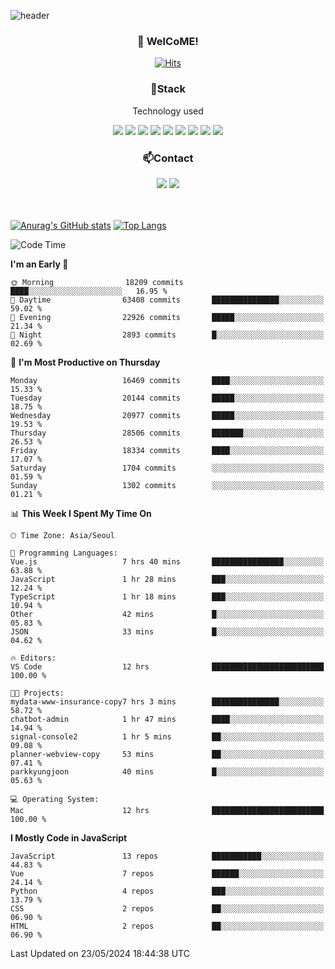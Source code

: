 ![header](https://capsule-render.vercel.app/api?type=waving&color=gradient&height=200&text=Kyungjoon&fontAlign=70&fontAlignY=40&animation=twinkling)

<h3 align="center">👋 WelCoME!</h3>

<div align=center>
  
[![Hits](https://hits.seeyoufarm.com/api/count/incr/badge.svg?url=https%3A%2F%2Fgithub.com%2Fuvula6921&count_bg=%2322BAC9&title_bg=%23827F7F&icon=iconify.svg&icon_color=%2325A27F&title=visits&edge_flat=false)](https://hits.seeyoufarm.com)
  
</div>
<h3 align="center">📌Stack</h3>
<p align="center">Technology used</p>
<div align="center"><img src="https://img.shields.io/badge/HTML5-E34F26?style=flat-square&logo=HTML5&logoColor=white"></img> <img src="https://img.shields.io/badge/CSS3-0A84FF?style=flat-square&logo=CSS3&logoColor=white"></img> <img src="https://img.shields.io/badge/JavaScript-FFCD11?style=flat-square&logo=JavaScript&logoColor=white"></img> <img src="https://img.shields.io/badge/React-00BCF6?style=flat-square&logo=React&logoColor=white"></img> <img src="https://img.shields.io/badge/jQuery-3655FF?style=flat-square&logo=jQuery&logoColor=white"></img> <img src="https://img.shields.io/badge/Ruby-E0115F?style=flat-square&logo=Ruby&logoColor=white"></img> <img src="https://img.shields.io/badge/Python-4B8BBE?style=flat-square&logo=Python&logoColor=white"></img> <img src="https://img.shields.io/badge/Vue-4FC08D?style=flat-square&logo=Vue.js&logoColor=white"></img> <img src="https://img.shields.io/badge/Nuxt-00DC82?style=flat-square&logo=Nuxt.js&logoColor=white"></img></div>

<h3 align="center">📫Contact</h3>
<div align="center"><a href="https://velog.io/@uvula6921/"><img src="https://img.shields.io/badge/Blog-20c997?style=flat-square&logo=V&logoColor=white"/></a> <a href="pkj6921@gmail.com"><img src="https://img.shields.io/badge/Gmail-EA4335?style=flat-square&logo=Gmail&logoColor=white"/></a></div>
<br>
<br>

[![Anurag's GitHub stats](https://github-readme-stats.vercel.app/api?username=uvula6921&hide=stars,issues&show_icons=true&count_private=true&theme=tokyonight)](https://github.com/anuraghazra/github-readme-stats)
[![Top Langs](https://github-readme-stats.vercel.app/api/top-langs/?username=uvula6921&hide=css,jupyter%20notebook,html&exclude_repo=uvula6921,uvula6921.github.io&layout=compact&langs_count=8)](https://github.com/anuraghazra/github-readme-stats)

<!--START_SECTION:waka-->
![Code Time](http://img.shields.io/badge/Code%20Time-2%2C284%20hrs%2036%20mins-blue)

**I'm an Early 🐤** 

```text
🌞 Morning                18209 commits       ████░░░░░░░░░░░░░░░░░░░░░   16.95 % 
🌆 Daytime                63408 commits       ███████████████░░░░░░░░░░   59.02 % 
🌃 Evening                22926 commits       █████░░░░░░░░░░░░░░░░░░░░   21.34 % 
🌙 Night                  2893 commits        █░░░░░░░░░░░░░░░░░░░░░░░░   02.69 % 
```
📅 **I'm Most Productive on Thursday** 

```text
Monday                   16469 commits       ████░░░░░░░░░░░░░░░░░░░░░   15.33 % 
Tuesday                  20144 commits       █████░░░░░░░░░░░░░░░░░░░░   18.75 % 
Wednesday                20977 commits       █████░░░░░░░░░░░░░░░░░░░░   19.53 % 
Thursday                 28506 commits       ███████░░░░░░░░░░░░░░░░░░   26.53 % 
Friday                   18334 commits       ████░░░░░░░░░░░░░░░░░░░░░   17.07 % 
Saturday                 1704 commits        ░░░░░░░░░░░░░░░░░░░░░░░░░   01.59 % 
Sunday                   1302 commits        ░░░░░░░░░░░░░░░░░░░░░░░░░   01.21 % 
```


📊 **This Week I Spent My Time On** 

```text
🕑︎ Time Zone: Asia/Seoul

💬 Programming Languages: 
Vue.js                   7 hrs 40 mins       ████████████████░░░░░░░░░   63.88 % 
JavaScript               1 hr 28 mins        ███░░░░░░░░░░░░░░░░░░░░░░   12.24 % 
TypeScript               1 hr 18 mins        ███░░░░░░░░░░░░░░░░░░░░░░   10.94 % 
Other                    42 mins             █░░░░░░░░░░░░░░░░░░░░░░░░   05.83 % 
JSON                     33 mins             █░░░░░░░░░░░░░░░░░░░░░░░░   04.62 % 

🔥 Editors: 
VS Code                  12 hrs              █████████████████████████   100.00 % 

🐱‍💻 Projects: 
mydata-www-insurance-copy7 hrs 3 mins        ███████████████░░░░░░░░░░   58.72 % 
chatbot-admin            1 hr 47 mins        ████░░░░░░░░░░░░░░░░░░░░░   14.94 % 
signal-console2          1 hr 5 mins         ██░░░░░░░░░░░░░░░░░░░░░░░   09.08 % 
planner-webview-copy     53 mins             ██░░░░░░░░░░░░░░░░░░░░░░░   07.41 % 
parkkyungjoon            40 mins             █░░░░░░░░░░░░░░░░░░░░░░░░   05.63 % 

💻 Operating System: 
Mac                      12 hrs              █████████████████████████   100.00 % 
```

**I Mostly Code in JavaScript** 

```text
JavaScript               13 repos            ███████████░░░░░░░░░░░░░░   44.83 % 
Vue                      7 repos             ██████░░░░░░░░░░░░░░░░░░░   24.14 % 
Python                   4 repos             ███░░░░░░░░░░░░░░░░░░░░░░   13.79 % 
CSS                      2 repos             ██░░░░░░░░░░░░░░░░░░░░░░░   06.90 % 
HTML                     2 repos             ██░░░░░░░░░░░░░░░░░░░░░░░   06.90 % 
```




 Last Updated on 23/05/2024 18:44:38 UTC
<!--END_SECTION:waka-->
